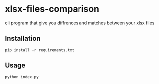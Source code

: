 # xlsx-files-comparison

cli program that give you diffrences and matches between your xlsx files

## Installation

```
pip install -r requirements.txt
```

## Usage

```
python index.py
```
